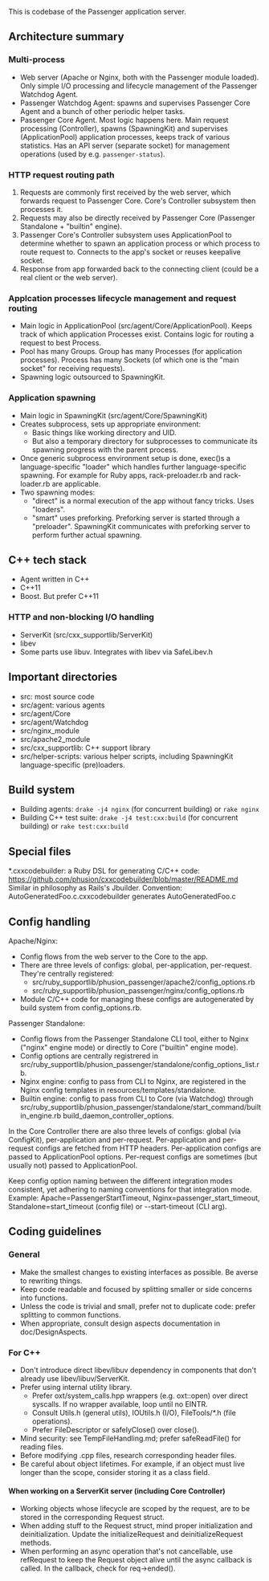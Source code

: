This is codebase of the Passenger application server.

## Architecture summary

### Multi-process

- Web server (Apache or Nginx, both with the Passenger module loaded). Only simple I/O processing and lifecycle management of the Passenger Watchdog Agent.
- Passenger Watchdog Agent: spawns and supervises Passenger Core Agent and a bunch of other periodic helper tasks.
- Passenger Core Agent. Most logic happens here. Main request processing (Controller), spawns (SpawningKit) and supervises (ApplicationPool) application processes, keeps track of various statistics. Has an API server (separate socket) for management operations (used by e.g. `passenger-status`).

### HTTP request routing path

1. Requests are commonly first received by the web server, which forwards request to Passenger Core. Core's Controller subsystem then processes it.
2. Requests may also be directly received by Passenger Core (Passenger Standalone + "builtin" engine).
3. Passenger Core's Controller subsystem uses ApplicationPool to determine whether to spawn an application process or which process to route request to. Connects to the app's socket or reuses keepalive socket.
4. Response from app forwarded back to the connecting client (could be a real client or the web server).

### Applcation processes lifecycle management and request routing

- Main logic in ApplicationPool (src/agent/Core/ApplicationPool). Keeps track of which application Processes exist. Contains logic for routing a request to best Process.
- Pool has many Groups. Group has many Processes (for application processes). Process has many Sockets (of which one is the "main socket" for receiving requests).
- Spawning logic outsourced to SpawningKit.

### Application spawning

- Main logic in SpawningKit (src/agent/Core/SpawningKit)
- Creates subprocess, sets up appropriate environment:
  - Basic things like working directory and UID.
  - But also a temporary directory for subprocesses to communicate its spawning progress with the parent process.
- Once generic subprocess environment setup is done, exec()s a language-specific "loader" which handles further language-specific spawning. For example for Ruby apps, rack-preloader.rb and rack-loader.rb are applicable.
- Two spawning modes:
  - "direct" is a normal execution of the app without fancy tricks. Uses "loaders".
  - "smart" uses preforking. Preforking server is started through a "preloader". SpawningKit communicates with preforking server to perform further actual spawning.

## C++ tech stack

- Agent written in C++
- C++11
- Boost. But prefer C++11

### HTTP and non-blocking I/O handling

- ServerKit (src/cxx_supportlib/ServerKit)
- libev
- Some parts use libuv. Integrates with libev via SafeLibev.h

## Important directories

- src: most source code
- src/agent: various agents
- src/agent/Core
- src/agent/Watchdog
- src/nginx_module
- src/apache2_module
- src/cxx_supportlib: C++ support library
- src/helper-scripts: various helper scripts, including SpawningKit language-specific (pre)loaders.

## Build system

- Building agents: `drake -j4 nginx` (for concurrent building) or `rake nginx`
- Building C++ test suite: `drake -j4 test:cxx:build` (for concurrent building) or `rake test:cxx:build`

## Special files

*.cxxcodebuilder: a Ruby DSL for generating C/C++ code: https://github.com/phusion/cxxcodebuilder/blob/master/README.md
Similar in philosophy as Rails's Jbuilder.
Convention: AutoGeneratedFoo.c.cxxcodebuilder generates AutoGeneratedFoo.c

## Config handling

Apache/Nginx:
- Config flows from the web server to the Core to the app.
- There are three levels of configs: global, per-application, per-request. They're centrally registered:
  - src/ruby_supportlib/phusion_passenger/apache2/config_options.rb
  - src/ruby_supportlib/phusion_passenger/nginx/config_options.rb
- Module C/C++ code for managing these configs are autogenerated by build system from config_options.rb.

Passenger Standalone:
- Config flows from the Passenger Standalone CLI tool, either to Nginx ("nginx" engine mode) or directly to Core ("builtin" engine mode).
- Config options are centrally registrered in src/ruby_supportlib/phusion_passenger/standalone/config_options_list.rb.
- Nginx engine: config to pass from CLI to Nginx, are registered in the Nginx config templates in resources/templates/standalone.
- Builtin engine: config to pass from CLI to Core (via Watchdog) through src/ruby_supportlib/phusion_passenger/standalone/start_command/builtin_engine.rb build_daemon_controller_options.

In the Core Controller there are also three levels of configs: global (via ConfigKit), per-application and per-request. Per-application and per-request configs are fetched from HTTP headers. Per-application configs are passed to ApplicationPool options. Per-request configs are sometimes (but usually not) passed to ApplicationPool.

Keep config option naming between the different integration modes consistent, yet adhering to naming conventions for that integration mode. Example: Apache=PassengerStartTimeout, Nginx=passenger_start_timeout, Standalone=start_timeout (config file) or --start-timeout (CLI arg).

## Coding guidelines

### General

- Make the smallest changes to existing interfaces as possible. Be averse to rewriting things.
- Keep code readable and focused by splitting smaller or side concerns into functions.
- Unless the code is trivial and small, prefer not to duplicate code: prefer splitting to common functions.
- When appropriate, consult design aspects documentation in doc/DesignAspects.

### For C++

- Don't introduce direct libev/libuv dependency in components that don't already use libev/libuv/ServerKit.
- Prefer using internal utility library.
  - Prefer oxt/system_calls.hpp wrappers (e.g. oxt::open) over direct syscalls. If no wrapper available, loop until no EINTR.
  - Consult Utils.h (general utils), IOUtils.h (I/O), FileTools/*.h (file operations).
  - Prefer FileDescriptor or safelyClose() over close().
- Mind security: see TempFileHandling.md; prefer safeReadFile() for reading files.
- Before modifying .cpp files, research corresponding header files.
- Be careful about object lifetimes. For example, if an object must live longer than the scope, consider storing it as a class field.

#### When working on a ServerKit server (including Core Controller)

- Working objects whose lifecycle are scoped by the request, are to be stored in the corresponding Request struct.
- When adding stuff to the Request struct, mind proper initialization and deinitialization. Update the initializeRequest and deinitializeRequest methods.
- When performing an async operation that's not cancellable, use refRequest to keep the Request object alive until the async callback is called. In the callback, check for req->ended().
